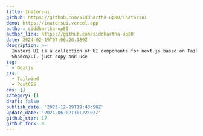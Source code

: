 ```yaml
---
title: Inatorsui
github: https://github.com/siddhartha-up80/inatorsui
demo: https://inatorsui.vercel.app
author: siddhartha-up80
author_link: https://github.com/siddhartha-up80
date: 2024-02-19T07:06:26.189Z
description: >-
  Inators UI is a collection of UI components for next.js based on Tailwind and
  Shadcn/ui, just copy and use
ssg:
  - Nextjs
css:
  - Tailwind
  - PostCSS
cms: []
category: []
draft: false
publish_date: '2023-12-29T19:43:50Z'
update_date: '2024-06-02T10:22:02Z'
github_star: 17
github_fork: 8
---
```

